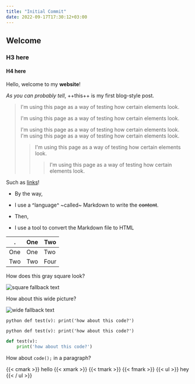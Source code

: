 ```yaml
---
title: "Initial Commit"
date: 2022-09-17T17:30:12+03:00
---
```


## Welcome

### H3 here

#### H4 here

Hello, welcome to my **website**!

*As you can probably tell*, ++this++ is my first blog-style post.



> I'm using this page as a way of testing how certain elements look.
>
> I'm using this page as a way of testing how certain elements look.
>
> I'm using this page as a way of testing how certain elements look.\
> I'm using this page as a way of testing how certain elements look.
> > I'm using this page as a way of testing how certain elements look.
> > > I'm using this page as a way of testing how certain elements look.

Such as [links](https://example.org)!


- By the way,

- I use a ^language^ ~called~ Markdown to write the ~~content~~.

- Then,
- I use a tool to convert the Markdown file to HTML

.|One|Two
-|-|-
One|One|Two
Two|Two|Four

How does this gray square look?

![square fallback text](/df26cfa3c16ea7990274cdcb1de53a05.png)

How about this wide picture?

![wide fallback text](/1fcd305cb0a829c70c8dbcced4ae49de.png)

```
python def test(v): print('how about this code?')
```

	python def test(v): print('how about this code?')

```python
def test(v):
	print('how about this code?')
```
			

How about `code();` in a paragraph?

{{< cmark >}} hello {{< xmark >}} {{< tmark >}} {{< fmark >}}
{{< ul >}} hey {{< / ul >}}
